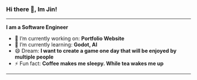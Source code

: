 ### Hi there 👋, Im Jin!
__________________________________________________________________________________________________
**I am a Software Engineer**
  * 🔭 I’m currently working on: **Portfolio Website**
  * 🌱 I’m currently learning: **Godot, AI**
  * 😄 Dream: **I want to create a game one day that will be enjoyed by multiple people**
  * ⚡ Fun fact: **Coffee makes me sleepy. While tea wakes me up**
__________________________________________________________________________________________________

